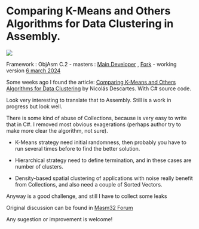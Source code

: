 # Comparing K-Means and Others Algorithms for Data Clustering in Assembly.

[![](https://img.shields.io/badge/Assembler-UASM%20v2.52-green.svg?style=flat-square&logo=visual-studio-code&logoColor=white&colorB=1CC887)](http://www.terraspace.co.uk/uasm.html) 

Framework : ObjAsm C.2  - masters : [Main Developer](https://github.com/ObjAsm/ObjAsm-C.2) , [Fork](https://github.com/ASMHSE/ObjAsm-C.2/tree/master)
                        - working version [6 march 2024](https://github.com/ASMHSE/ObjAsm-C.2/tree/patch-2)   

Some weeks ago I found the article: [Comparing K-Means and Others Algorithms for Data Clustering](https://www.codeproject.com/Articles/5375470/Comparing-K-Means-and-Others-Algorithms-for-Data-C) by Nicolás Descartes. With C# source code.

Look very interesting to translate that to Assembly. Still is a work in progress but look well.

There is some kind of abuse of Collections, because is very easy to write that in C#. I removed most obvious exagerations (perhaps author try to make more clear the algorithm, not sure).

- K-Means strategy need initial randomness, then probably you have to run several times before to find the better solution.

- Hierarchical strategy need to define termination, and in these cases are number of clusters.

- Density-based spatial clustering of applications with noise really benefit from Collections, and also need a couple of Sorted Vectors.

Anyway is a good challenge, and still I have to collect some leaks

Original discussion can be found in [Masm32 Forum](https://masm32.com/board/index.php?topic=11649.0)

Any sugestion or improvement is welcome!

